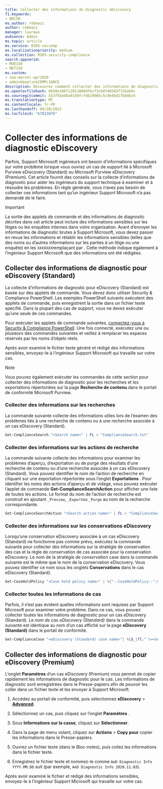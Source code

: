 ```yaml
---
title: Collecter des informations de diagnostic eDiscovery
f1.keywords:
- NOCSH
ms.author: robmazz
author: robmazz
manager: laurawi
audience: Admin
ms.topic: article
ms.service: O365-seccomp
ms.localizationpriority: medium
ms.collection: M365-security-compliance
search.appverid:
- MOE150
- MET150
ms.custom:
- seo-marvel-apr2020
- admindeeplinkCOMPLIANCE
description: Découvrez comment collecter des informations de diagnostic eDiscovery pour un cas Support Microsoft.
ms.openlocfilehash: 0b50e186f12011080df6cf3cb0f403d3f726a69c
ms.sourcegitcommit: 433f5b448a0149fcf462996bc5c9b45d17bd46c6
ms.translationtype: MT
ms.contentlocale: fr-FR
ms.lasthandoff: 09/20/2022
ms.locfileid: "67823076"
---
```

# <a name="collect-ediscovery-diagnostic-information"></a>Collecter des informations de diagnostic eDiscovery

Parfois, Support Microsoft ingénieurs ont besoin d’informations spécifiques sur votre problème lorsque vous ouvrez un cas de support lié à Microsoft Purview eDiscovery (Standard) ou Microsoft Purview eDiscovery (Premium). Cet article fournit des conseils sur la collecte d’informations de diagnostic pour aider les ingénieurs du support technique à examiner et à résoudre les problèmes. En règle générale, vous n’avez pas besoin de collecter ces informations tant qu’un ingénieur Support Microsoft n’a pas demandé de le faire.

> [!IMPORTANT]
> La sortie des applets de commande et des informations de diagnostic décrites dans cet article peut inclure des informations sensibles sur les litiges ou les enquêtes internes dans votre organisation. Avant d’envoyer les informations de diagnostic brutes à Support Microsoft, vous devez passer en revue les informations et rétablir les informations sensibles (telles que des noms ou d’autres informations sur les parties à un litige ou une enquête) en les `XXXXXXX`remplaçant par . Cette méthode indique également à l’ingénieur Support Microsoft que des informations ont été rédigées.

## <a name="collect-diagnostic-information-for-ediscovery-standard"></a>Collecter des informations de diagnostic pour eDiscovery (Standard)

La collecte d’informations de diagnostic pour eDiscovery (Standard) est basée sur des applets de commande. Vous devez donc utiliser Security & Compliance PowerShell. Les exemples PowerShell suivants exécutent des applets de commande, puis enregistrent la sortie dans un fichier texte spécifié. Dans la plupart des cas de support, vous ne devez exécuter qu’une seule de ces commandes.

Pour exécuter les applets de commande suivantes, [connectez-vous à Security & Compliance PowerShell</span>](/powershell/exchange/connect-to-scc-powershell). Une fois connecté, exécutez une ou plusieurs des commandes suivantes et veillez à remplacer les espaces réservés par les noms d’objets réels.

Après avoir examiné le fichier texte généré et rédigé des informations sensibles, envoyez-le à l’ingénieur Support Microsoft qui travaille sur votre cas.

> [!NOTE]
> Vous pouvez également exécuter les commandes de cette section pour collecter des informations de diagnostic pour les recherches et les exportations répertoriées sur la page **Recherche de contenu** dans le portail de conformité Microsoft Purview.

### <a name="collect-information-about-searches"></a>Collecter des informations sur les recherches

La commande suivante collecte des informations utiles lors de l’examen des problèmes liés à une recherche de contenu ou à une recherche associée à un cas eDiscovery (Standard).

```powershell
Get-ComplianceSearch "<Search name>" | FL > "ComplianceSearch.txt"
```

### <a name="collect-information-about-search-actions"></a>Collecter des informations sur les actions de recherche

La commande suivante collecte des informations pour examiner les problèmes d’aperçu, d’exportation ou de purge des résultats d’une recherche de contenu ou d’une recherche associée à un cas eDiscovery (Standard). Vous pouvez identifier le nom de l’action de recherche en cliquant sur une exportation répertoriée sous l’onglet **Exportations** . Pour identifier les noms des actions d’aperçu et de vidage, vous pouvez exécuter l’applet de commande **Get-ComplianceSearchAction** pour afficher une liste de toutes les actions. Le format du nom de l’action de recherche est construit en ajoutant `_Preview`, `_Export`ou `_Purge` au nom de la recherche correspondante.

```powershell
Get-ComplianceSearchAction "<Search action name>" | FL > "ComplianceSearchAction.txt"
```

### <a name="collect-information-about-ediscovery-holds"></a>Collecter des informations sur les conservations eDiscovery

Lorsqu’une conservation eDiscovery associée à un cas eDiscovery (Standard) ne fonctionne pas comme prévu, exécutez la commande suivante pour collecter des informations sur la stratégie de conservation des cas et la règle de conservation de cas associée pour la conservation eDiscovery. Le nom de la stratégie *de conservation* case dans la commande suivante est le même que le nom de la conservation eDiscovery. Vous pouvez identifier ce nom sous les onglets **Conservations** dans le cas eDiscovery (Standard).

```powershell
Get-CaseHoldPolicy "<Case hold policy name>" | %{"--CaseHoldPolicy--";$_|FL;"--CaseHoldRule--";Get-CaseHoldRule -Policy $_.Name | FL} > "eDiscoveryCaseHold.txt"
```

### <a name="collect-all-case-information"></a>Collecter toutes les informations de cas

Parfois, il n’est pas évident quelles informations sont requises par Support Microsoft pour examiner votre problème. Dans ce cas, vous pouvez collecter toutes les informations de diagnostic pour un cas eDiscovery (Standard). Le *nom de cas eDiscovery (Standard)* dans la commande suivante est identique au nom d’un cas affiché sur la page **eDiscovery (Standard)** dans le portail de conformité.

```powershell
Get-ComplianceCase "<eDiscovery (Standard) case name>"| %{$_|fl;"`t==Searches==";Get-ComplianceSearch -Case $_.Name | FL;"`t==Search Actions==";Get-ComplianceSearchAction -Case $_.Name |FL;"`t==Holds==";Get-CaseHoldPolicy -Case $_.Name | %{$_|FL;"`t`t ==$($_.Name) Rules==";Get-CaseHoldRule -Policy $_.Name | FL}} > "eDiscoveryCase.txt"
```

## <a name="collect-diagnostic-information-for-ediscovery-premium"></a>Collecter des informations de diagnostic pour eDiscovery (Premium)

L’onglet **Paramètres** d’un cas eDiscovery (Premium) vous permet de copier rapidement les informations de diagnostic pour le cas. Les informations de diagnostic sont enregistrées dans le Presse-papiers afin de pouvoir les coller dans un fichier texte et les envoyer à Support Microsoft.

1. Accédez au portail de conformité, puis sélectionnez **eDiscovery** > <a href="https://go.microsoft.com/fwlink/p/?linkid=2174006" target="_blank">**Advanced**</a>.

2. Sélectionnez un cas, puis cliquez sur l’onglet **Paramètres** .

3. Sous **Informations sur la casse**, cliquez sur **Sélectionner**.

4. Dans la page de menu volant, cliquez sur **Actions** > **Copy pour** copier les informations dans le Presse-papiers.

5. Ouvrez un fichier texte (dans le Bloc-notes), puis collez les informations dans le fichier texte.

6. Enregistrez le fichier texte et nommez-le comme `AeD Diagnostic Info YYYY.MM.DD` suit (par exemple, `AeD Diagnostic Info 2020.11.03`).

Après avoir examiné le fichier et rédigé des informations sensibles, envoyez-le à l’ingénieur Support Microsoft qui travaille sur votre cas.
